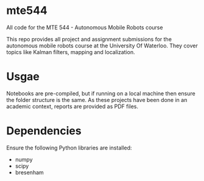 # mte544
All code for the MTE 544 - Autonomous Mobile Robots course

This repo provides all project and assignment submissions for the autonomous mobile robots course at the University Of Waterloo. They cover topics like Kalman filters, mapping and localization.

# Usgae
Notebooks are pre-compiled, but if running on a local machine then ensure the folder structure is the same. As these projects have been done in an academic context, reports are provided as PDF files.

# Dependencies
Ensure the following Python libraries are installed:
- numpy
- scipy
- bresenham
